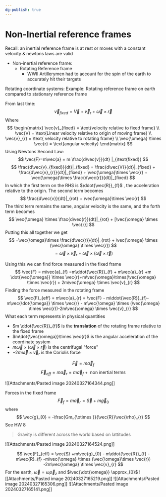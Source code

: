 ```yaml
---
dg-publish: true
---
```

# Non-Inertial reference frames 

Recall: an inertial reference frame is at rest or moves with a constant velocity & newtons laws are valid 

- Non-inertial reference frame:
	- Rotating Reference frame
		- WWII Artillerymen had to account for the spin of the earth to accurately hit their targets

Rotating coordinate systems: 
Example: Rotating reference frame on earth compared to stationary reference frame 

From last time: 
$$
\vec{v}_{fixed} = \vec{V} + \vec{v}_{r}+ \vec{\omega}\times \vec{r}
$$
Where 
$$
\begin{matrix}
\vec{v}_{fixed} = \text{velocity relative to fixed frame} \\
\vec{V} = \text{Linear velocity relative to origin of moving frame} \\
\vec{v}_{r} = \text{ velocity relative to rotating frame} \\
\vec{\omega} \times \vec{r} = \text{angular velocity}
\end{matrix}
$$
Using Newtons Second Law: 
$$
\vec{F}=m\vec{a} = m \frac{d\vec{v}}{dt} |_{\text{fixed}}
$$
$$
\frac{d\vec{v}_{fixed}}{dt}|_{fixed} = \frac{d\vec{V}}{dt}|_{fixed} + \frac{d\vec{v}_{r}}{dt}|_{fixed} + \vec{\omega}\times \vec{r} + \vec{\omega}\times \frac{d\vec{r}}{dt}|_{fixed}
$$
In which the first term on the RHS is $\ddot{\vec{R}}_{f}$ , the acceleration relative to the origin. The second term becomes 
$$
\frac{d\vec{v}}{dt}|_{rot} + \vec{\omega}\times \vec{r}
$$
The third term remains the same, angular velocity is the same, and the forth term becomes 
$$
\vec{\omega} \times \frac{d\vec{r}}{dt}|_{rot} + [\vec{\omega} \times \vec{r}]
$$
Putting this all together we get 
$$
=\vec{\omega}\times \frac{d\vec{r}}{dt}|_{rot} + \vec{\omega} \times (\vec{\omega} \times \vec{r})
$$
$$
=\vec{\omega}\times \vec{v}_{r} + \vec{\omega} \times (\vec{\omega}\times \vec{r})
$$

Using this we can find force measured in the fixed frame 
$$
\vec{F} = m\vec{a}_{f} =m\ddot{\vec{R}}_{f} + m\vec{a}_{r} +m \dot{\vec{\omega}} \times \vec{r}+m\vec{\omega}\times(\vec{\omega} \times \vec{r}) + 2m\vec{\omega} \times \vec{v}_{r}
$$
Finding the force measured in the rotating frame
$$
\vec{F}_{eff} = m\vec{a}_{r} = \vec{F} - m\ddot{\vec{R}}_{f}- m\vec{\dot{\omega}} \times \vec{r} - m\vec{\omega} \times (\vec{\omega} \times \vec{r})-2m\vec{\omega} \times \vec{v}_{r}
$$
What each term represents in physical quantities
- $m \ddot{\vec{R}}_{f}$ is the **translation** of the rotating frame relative to the fixed frame
- $m\dot{\vec{\omega}}\times \vec{r}$ is the angular acceleration of the coordinate system
- $m\vec{\omega} \times (\vec{\omega}\times \vec{r})$ is the centrifugal "force" 
- $-2m\vec{\omega} \times \vec{v}_{r}$ is the Coriolis force

$$
\vec{F} = m\vec{a}_{f}
$$
$$
\vec{F}_{eff} = m\vec{a}_{r} = m\vec{a}_{f} + \text{ non inertial terms}
$$

![[Attachments/Pasted image 20240327164344.png]]


Forces in the fixed frame
$$
\vec{F}_{f} = m\vec{a}_{r} =\vec{S} + m\vec{g}_{0}
$$
where
$$
\vec{g}_{0} = -\frac{Gm_{\otimes }}{\vec{R}}\vec{\rho}_{r}
$$
See HW 8

> Gravity is different across the world based on lattitudes


![[Attachments/Pasted image 20240327164524.png]]


$$
\vec{F}_{eff} = \vec{S} +m\vec{g}_{0} - m\ddot{\vec{R}}_{f} -m\vec{R}_{f} -m\vec{\omega} \times (\vec{\omega}\times \vec{r}) -2m\vec{\omega} \times \vec{v}_{r}
$$
For the earth, $\vec{\omega}=\omega \vec{\rho}_{z}$
and $\vec{\dot{\omega}} \approx_{0}$
![[Attachments/Pasted image 20240327165219.png]]
![[Attachments/Pasted image 20240327165306.png]]
![[Attachments/Pasted image 20240327165141.png]]